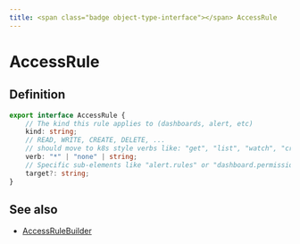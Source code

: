```yaml
---
title: <span class="badge object-type-interface"></span> AccessRule
---
```

# <span class="badge object-type-interface"></span> AccessRule

## Definition

```typescript
export interface AccessRule {
	// The kind this rule applies to (dashboards, alert, etc)
	kind: string;
	// READ, WRITE, CREATE, DELETE, ...
	// should move to k8s style verbs like: "get", "list", "watch", "create", "update", "patch", "delete"
	verb: "*" | "none" | string;
	// Specific sub-elements like "alert.rules" or "dashboard.permissions"????
	target?: string;
}

```
## See also

 * <span class="badge builder"></span> [AccessRuleBuilder](./builder-AccessRuleBuilder.md)
